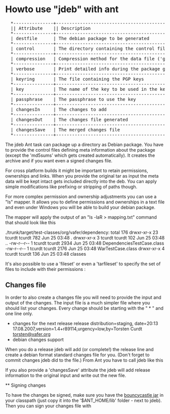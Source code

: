 # Howto use "jdeb" with ant

<pre>
  *---------------+------------------------------------------------------------------------------+-----------------------------+
  || Attribute    || Description                                                                 || Required                  ||
  *---------------+------------------------------------------------------------------------------+-----------------------------+
  | destfile      | The debian package to be generated                                           | Yes                         |
  *---------------+------------------------------------------------------------------------------+-----------------------------+
  | control       | The directory containing the control files                                   | Yes                         |
  *---------------+------------------------------------------------------------------------------+-----------------------------+
  | compression   | Compression method for the data file ('gzip', 'bzip2' or 'none')             | No; defaults to 'gzip'      |
  *---------------+------------------------------------------------------------------------------+-----------------------------+
  | verbose       | Print detailed info during the package generation                            | No; defaults to 'false'>    |
  *---------------+------------------------------------------------------------------------------+-----------------------------+
  | keyring       | The file containing the PGP keys                                             | No                          |
  *---------------+------------------------------------------------------------------------------+-----------------------------+
  | key           | The name of the key to be used in the keyring                                | No                          |
  *---------------+------------------------------------------------------------------------------+-----------------------------+
  | passphrase    | The passphrase to use the key                                                | No                          |
  *---------------+------------------------------------------------------------------------------+-----------------------------+
  | changesIn     | The changes to add                                                           | No                          |
  *---------------+------------------------------------------------------------------------------+-----------------------------+
  | changesOut    | The changes file generated                                                   | No                          |
  *---------------+------------------------------------------------------------------------------+-----------------------------+
  | changesSave   | The merged changes file                                                      | No                          |
  *---------------+------------------------------------------------------------------------------+-----------------------------+
</pre>

The jdeb Ant task can package up a directory as Debian package. You have to
provide the control files defining meta information about the package (except
the 'md5sums' which gets created automatically). It creates the archive
and if you want even a signed changes file.

  <target name="package">
    <taskdef name="deb" classname="org.vafer.jdeb.ant.DebAntTask"/>
    <copy todir="${deb}/control">
      <fileset dir="src/main/resources/deb/control"/>
      <filterset begintoken="[[" endtoken="]]">
        <filter token="version" value="${version}"/>
        <filter token="name" value="${ant.project.name}"/>
      </filterset>
    </copy>
    <deb destfile="jdeb.deb" control="${deb}/control">
      <data src="src/main/resources/deb/data" type="directory">
        <exclude name="**/.svn"/>
      </data>
    </deb>
  </target>

For cross platform builds it might be important to retain permissions,
ownerships and links. When you provide the original tar as input the meta data
will be kept intact gets included directly into the deb. You can apply simple
modifications like prefixing or stripping of paths though.

  <deb destfile="jdeb.deb" control="${deb}/control">
    <data src="src/release.tgz" type="archive">
      <mapper type="prefix" strip="1" prefix="/somewhere/else"/>
      <exclude name="**/.svn"/>
    </data>
  </deb>

For more complex permission and ownership adjustments you can use a "ls"
mapper. It allows you to define permissions and ownerships in a text file and
even under Windows you will be able to build your debian package.

  <deb destfile="jdeb.deb" control="${deb}/control">
    <data src="src/release.tgz" type="archive">
      <mapper type="ls" src="mapping.txt" />
    </data>
  </deb>

The mapper will apply the output of an "ls -laR > mapping.txt" command
that should look like this

  ./trunk/target/test-classes/org/vafer/dependency:
  total 176
  drwxr-xr-x   23 tcurdt  tcurdt   782 Jun 25 03:48 .
  drwxr-xr-x    3 tcurdt  tcurdt   102 Jun 25 03:48 ..
  -rw-r--r--    1 tcurdt  tcurdt  2934 Jun 25 03:48 DependenciesTestCase.class
  -rw-r--r--    1 tcurdt  tcurdt  2176 Jun 25 03:48 WarTestCase.class
  drwxr-xr-x    4 tcurdt  tcurdt   136 Jun 25 03:48 classes

It's also possible to use a 'fileset' or even a 'tarfileset' to
specify the set of files to include with their permissions :

  <deb destfile="jdeb.deb" control="${deb}/control">
    <tarfileset dir="src/main/resources/deb/data"
             prefix="/somewhere/else"
           filemode="600"
           username="tcurdt"
              group="tcurdt"/>
  </deb>

## Changes file

In order to also create a changes file you will need to provide the input and
output of the changes. The input file is a much simpler file where you should
list your changes. Every change should be starting with the " * " and one line
only.

  * changes for the next release
  release distribution=staging, date=20:13 17.08.2007,version=1.4+r89114,urgency=low,by=Torsten Curdt <torsten@vafer.org>
  * debian changes support

When you do a release jdeb will add (or complete!) the release line and create
a debian format standard changes file for you. (Don't forget to commit changes
jdeb did to the file.) From Ant you have to call jdeb like this

  <deb destfile="jdeb.deb" control="${deb}/control"
      changesIn="changes.txt"
     changesOut="jdeb.changes">
    <data src="some/dir"/>
  </deb>

If you also provide a 'changesSave' attribute the jdeb will add release
information to the original input and write out the new file.
 
  <deb destfile="jdeb.deb" control="${deb}/control"
      changesIn="changes.txt"
     changesOut="jdeb.changes"
    changesSave="changes.txt">
    <data src="some/dir"/>
  </deb>


** Signing changes

To have the changes be signed, make sure you have the
[bouncycastle jar](http://www.bouncycastle.org/java.html) in your
classpath (just copy it into the '$ANT_HOME/lib' folder - next to jdeb).
Then you can sign your changes file with

  <deb destfile="jdeb.deb" control="${deb}/control"
      changesIn="changes.txt"
     changesOut="jdeb.changes"
            key="2E074D8F"
     passphrase="secret"
        keyring="/Users/tcurdt/.gnupg/secring.gpg">
    <data src="some/dir"/>
  </deb>
